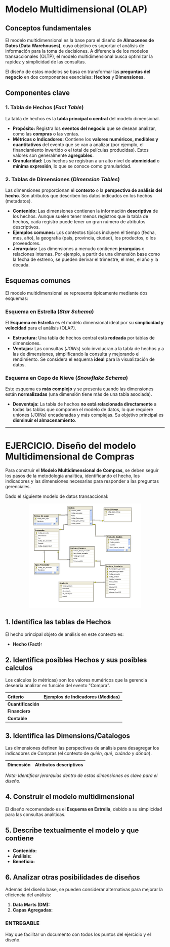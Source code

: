 # Modelo Multidimensional (OLAP)

## Conceptos fundamentales

El modelo multidimensional es la base para el diseño de **Almacenes de Datos (Data Warehouses)**, cuyo objetivo es soportar el análisis de información para la toma de decisiones. A diferencia de los modelos transaccionales (OLTP), el modelo multidimensional busca optimizar la rapidez y simplicidad de las consultas.

El diseño de estos modelos se basa en transformar las **preguntas del negocio** en dos componentes esenciales: **Hechos** y **Dimensiones**.

## Componentes clave

### 1. Tabla de Hechos (*Fact Table*)

La tabla de hechos es la **tabla principal o central** del modelo dimensional.

*   **Propósito:** Registra los **eventos del negocio** que se desean analizar, como las **compras** o las ventas.
*   **Métricas o Indicadores:** Contiene los **valores numéricos, medibles y cuantitativos** del evento que se van a analizar (por ejemplo, el financiamiento invertido o el total de películas producidas). Estos valores son generalmente **agregables**.
*   **Granularidad:** Los hechos se registran a un alto nivel de **atomicidad** o **mínima expresión**, lo que se conoce como granularidad.

### 2. Tablas de Dimensiones (*Dimension Tables*)

Las dimensiones proporcionan el **contexto** o la **perspectiva de análisis del hecho**. Son atributos que describen los datos indicados en los hechos (metadatos).

*   **Contenido:** Las dimensiones contienen la información **descriptiva** de los hechos. Aunque suelen tener menos registros que la tabla de hechos, cada registro puede tener un gran número de atributos descriptivos.
*   **Ejemplos comunes:** Los contextos típicos incluyen el tiempo (fecha, mes, año), la geografía (país, provincia, ciudad), los productos, o los proveedores.
*   **Jerarquías:** Las dimensiones a menudo contienen **jerarquías** o relaciones internas. Por ejemplo, a partir de una dimensión base como la fecha de estreno, se pueden derivar el trimestre, el mes, el año y la década.

## Esquemas comunes

El modelo multidimensional se representa típicamente mediante dos esquemas:

### Esquema en Estrella (*Star Schema*)
El **Esquema en Estrella** es el modelo dimensional ideal por su **simplicidad y velocidad** para el análisis (OLAP).

*   **Estructura:** Una tabla de hechos central está **rodeada** por tablas de dimensiones.
*   **Ventajas:** Las consultas (*JOINs*) solo involucran a la tabla de hechos y a las de dimensiones, simplificando la consulta y mejorando el rendimiento. Se considera el esquema **ideal** para la visualización de datos.

### Esquema en Copo de Nieve (*Snowflake Schema*)
Este esquema es **más complejo** y se presenta cuando las dimensiones están **normalizadas** (una dimensión tiene más de una tabla asociada).

*   **Desventaja:** La tabla de hechos **no está relacionada directamente** a todas las tablas que componen el modelo de datos, lo que requiere uniones (JOINs) encadenadas y más complejas. Su objetivo principal es **disminuir el almacenamiento**.

---

# EJERCICIO. Diseño del modelo Multidimensional de Compras

Para construir el **Modelo Multidimensional de Compras**, se deben seguir los pasos de la metodología analítica, identificando el hecho, los indicadores y las dimensiones necesarias para responder a las preguntas gerenciales.

Dado el siguiente modelo de datos transaccional:

<div align="center">
<img src="../../img/modelomultidimensional-01.png"  alt="Data Analytics"
width="70%" />
</div>

## 1. Identifica las tablas de Hechos

El hecho principal objeto de análisis en este contexto es:

*   **Hecho (Fact):** 

## 2. Identifica posibles Hechos y sus posibles calculos

Los cálculos (o métricas) son los valores numéricos que la gerencia desearía analizar en función del evento "Compra".

| Criterio | Ejemplos de Indicadores (Medidas) |
| :--- | :--- |
| **Cuantificación** |  |
| **Financiero** |  |
| **Contable** |  |

## 3. Identifica las Dimensions/Catalogos

Las dimensiones definen las perspectivas de análisis para desagregar los indicadores de Compras (el contexto de *quién*, *qué*, *cuándo* y *dónde*).

| Dimensión | Atributos descriptivos |
| :--- | :--- |

*Nota: Identificar jerarquías dentro de estas dimensiones es clave para el diseño.*

## 4. Construir el modelo multidimensional

El diseño recomendado es el **Esquema en Estrella**, debido a su simplicidad para las consultas analíticas.

## 5. Describe textualmente el modelo y que contiene

*   **Contenido:** 
*   **Análisis:**
*   **Beneficio:**

## 6. Analizar otras posibilidades de diseños

Además del diseño base, se pueden considerar alternativas para mejorar la eficiencia del análisis:

1.  **Data Marts (DM):** 
2.  **Capas Agregadas:** 

### ENTREGABLE 

Hay que facilitar un documento con todos los puntos del ejercicio y el diseño. 
